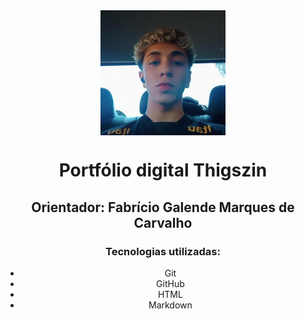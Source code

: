 <!DOCTYPE html>
<html lang="en">
<head>
    <meta charset="UTF-8">
    <meta name="viewport" content="width=device-width, initial-scale=1.0">
</head>
<body>
    <div style="text-align:center;">
        <img align="center" width="200px" src="/mgt/thigsPics.jpeg" alt="Picture"/> 
        <h1 align="center">Portfólio digital Thigszin</h1>
        <h2 align="center">Orientador: Fabrício Galende Marques de Carvalho</h2>
        <h3 align="center">Tecnologias utilizadas:</h3>
        <ul>
            <li>Git</li>
            <li>GitHub</li>
            <li>HTML</li>
            <li>Markdown</li>
        </ul>
    </div>
</body>
</html>